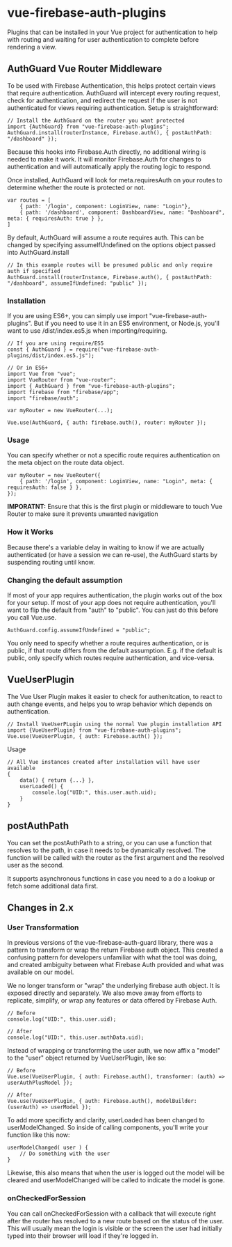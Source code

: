 # vue-firebase-auth-plugins

Plugins that can be installed in your Vue project for authentication to help with routing and waiting for user authentication to complete before rendering a view.

## AuthGuard Vue Router Middleware

To be used with Firebase Authentication, this helps protect certain views that require authentication. AuthGuard will intercept every routing request, check for authentication, and redirect the request if the user is not authenticated for views requiring authentication. Setup is straightforward:

    // Install the AuthGuard on the router you want protected
    import {AuthGuard} from "vue-firebase-auth-plugins";
    AuthGuard.install(routerInstance, Firebase.auth(), { postAuthPath: "/dashboard" });

Because this hooks into Firebase.Auth directly, no additional wiring is needed to make it work. It will monitor Firebase.Auth for changes to authentication and will automatically apply the routing logic to respond.

Once installed, AuthGuard will look for meta.requiresAuth on your routes to determine whether the route is protected or not.

    var routes = [
        { path: '/login', component: LoginView, name: "Login"},
        { path: '/dashboard', component: DashboardView, name: "Dashboard", meta: { requiresAuth: true } },
    ]

By default, AuthGuard will assume a route requires auth. This can be changed by specifying assumeIfUndefined on the options object passed into AuthGuard.install

    // In this example routes will be presumed public and only require auth if specified
    AuthGuard.install(routerInstance, Firebase.auth(), { postAuthPath: "/dashboard", assumeIfUndefined: "public" });

### Installation

If you are using ES6+, you can simply use import "vue-firebase-auth-plugins". But if you need to use it in an ES5 environment, or Node.js, you'll want to use /dist/index.es5.js when importing/requiring.


    // If you are using require/ES5
    const { AuthGuard } = require("vue-firebase-auth-plugins/dist/index.es5.js");

    // Or in ES6+
    import Vue from "vue";
    import VueRouter from "vue-router";
    import { AuthGuard } from "vue-firebase-auth-plugins";
    import firebase from "firebase/app";
    import "firebase/auth";
    
    var myRouter = new VueRouter(...);

    Vue.use(AuthGuard, { auth: firebase.auth(), router: myRouter });


### Usage

You can specify whether or not a specific route requires authentication on the meta object on the route data object.

    var myRouter = new VueRouter({
        { path: '/login', component: LoginView, name: "Login", meta: { requiresAuth: false } },
    });

**IMPORATNT:** Ensure that this is the first plugin or middleware to touch Vue Router to make sure it prevents unwanted navigation

### How it Works

Because there's a variable delay in waiting to know if we are actually authenticated (or have a session we can re-use), the AuthGuard starts by suspending routing until know.

### Changing the default assumption

If most of your app requires authentication, the plugin works out of the box for your setup. If most of your app does not require authentication, you'll want to flip the default from "auth" to "public". You can just do this before you call Vue.use.

    AuthGuard.config.assumeIfUndefined = "public";

You only need to specify whether a route requires authentication, or is public, if that route differs from the default assumption. E.g. if the default is public, only specify which routes require authentication, and vice-versa.

## VueUserPlugin

The Vue User Plugin makes it easier to check for authenitcation, to react to auth change events, and helps you to wrap behavior which depends on authentication.

    // Install VueUserPLugin using the normal Vue plugin installation API
    import {VueUserPlugin} from "vue-firebase-auth-plugins";
    Vue.use(VueUserPlugin, { auth: Firebase.auth() });

Usage

    // All Vue instances created after installation will have user available
    {
        data() { return {...} },
        userLoaded() {
            console.log("UID:", this.user.auth.uid);
        }
    }



## postAuthPath

You can set the postAuthPath to a string, or you can use a function that resolves to the path, in case it needs to be dynamically resolved. The function will be called with the router as the first argument and the resolved user as the second.

It supports asynchronous functions in case you need to a do a lookup or fetch some additional data first.

## Changes in 2.x

### User Transformation

In previous versions of the vue-firebase-auth-guard library, there was a pattern to transform or wrap the return Firebase auth object. This created a confusing pattern for developers unfamiliar with what the tool was doing, and created ambiguity between what Firebase Auth provided and what was available on our model.

We no longer transform or "wrap" the underlying firebase auth object. It is exposed directly and separately. We also move away from efforts to replicate, simplify, or wrap any features or data offered by Firebase Auth.

    // Before
    console.log("UID:", this.user.uid);

    // After
    console.log("UID:", this.user.authData.uid);

Instead of wrapping or transforming the user auth, we now affix a "model" to the "user" object returned by VueUserPlugin, like so:

    // Before
    Vue.use(VueUserPlugin, { auth: Firebase.auth(), transformer: (auth) => userAuthPlusModel });

    // After
    Vue.use(VueUserPlugin, { auth: Firebase.auth(), modelBuilder: (userAuth) => userModel });

To add more specificty and clarity, userLoaded has been changed to userModelChanged. So inside of calling components, you'll write your function like this now:

    userModelChanged( user ) {
        // Do something with the user
    }

Likewise, this also means that when the user is logged out the model will be cleared and userModelChanged will be called to indicate the model is gone.

### onCheckedForSession

You can call onCheckedForSession with a callback that will execute right after the router has resolved to a new route based on the status of the user. This will usually mean the login is visible or the screen the user had initially typed into their browser will load if they're logged in.